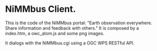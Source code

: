 # NiMMbus Client.

This is the code of the NiMMbus portal: "Earth observation everywhere. Share information and feedback with others." It is composed by a index.htm, a owc_atom.js and some png images.

It dialogs with the NiMMbus.cgi using a OGC WPS RESTful API.
